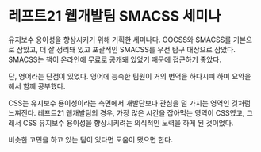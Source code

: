 # 레프트21 웹개발팀 SMACSS 세미나

유지보수 용이성을 향상시키기 위해 기획한 세미나다. OOCSS와 SMACSS를 기본으로 삼았고, 더 잘 정리돼 있고 포괄적인 SMACSS를 우선 탐구 대상으로 삼았다. SMACSS는 책이 온라인에 무료로 공개돼 있었기 때문에 접근하기 좋았다.

단, 영어라는 단점이 있었다. 영어에 능숙한 팀원이 거의 번역을 하다시피 하며 요약을 해서 함께 공부했다. 

CSS는 유지보수 용이성이라는 측면에서 개발단보다 관심을 덜 가지는 영역인 것처럼 느껴진다. 레프트21 웹개발팀의 경우, 가장 많은 시간을 잡아먹는 영역이 CSS였고, 그래서 CSS 유지보수 용이성을 향상시키려는 의식적인 노력을 하게 된 것이었다.

비슷한 고민을 하고 있는 팀이 있다면 도움이 됐으면 한다.